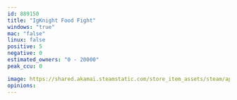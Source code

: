 ```yaml
---
id: 889150
title: "IgKnight Food Fight"
windows: "true"
mac: "false"
linux: false
positive: 5
negative: 0
estimated_owners: "0 - 20000"
peak_ccu: 0

image: https://shared.akamai.steamstatic.com/store_item_assets/steam/apps/889150/header.jpg?t=1590050894
opinions:
---
```

